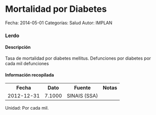 Mortalidad por Diabetes
=====

Fecha: 2014-05-01
Categorías: Salud
Autor: IMPLAN

### Lerdo

#### Descripción

Tasa de mortalidad por diabetes mellitus. Defunciones por diabetes por cada mil defunciones

#### Información recopilada

<table class="table table-hover table-bordered">
  <tr><th>Fecha</th><th>Dato</th><th>Fuente</th><th>Notas</th></tr>
  <tr><td>2012-12-31</td><td>7.1000</td><td>SINAIS (SSA)</td><td></td></tr>
</table>

Unidad: Por cada mil.
